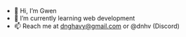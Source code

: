 - 👋 Hi, I’m Gwen
- 🌱 I’m currently learning web development
- 📫 Reach me at dnghavy@gmail.com or @dnhv (Discord)

<!---
danghavy/danghavy is a ✨ special ✨ repository because its `README.md` (this file) appears on your GitHub profile.
You can click the Preview link to take a look at your changes.
--->
